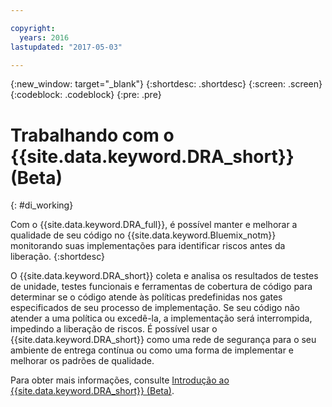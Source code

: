 ```yaml
---

copyright:
  years: 2016
lastupdated: "2017-05-03"

---
```


{:new_window: target="_blank"}
{:shortdesc: .shortdesc}
{:screen: .screen}
{:codeblock: .codeblock}
{:pre: .pre}

# Trabalhando com o {{site.data.keyword.DRA_short}} (Beta)
{: #di_working}

Com o {{site.data.keyword.DRA_full}}, é possível manter e melhorar a qualidade de seu código no {{site.data.keyword.Bluemix_notm}} monitorando suas implementações para identificar riscos antes da liberação.
{:shortdesc}

O {{site.data.keyword.DRA_short}} coleta e analisa os resultados de testes de unidade, testes funcionais e ferramentas de cobertura de código para determinar se o código atende às políticas predefinidas nos gates especificados de seu processo de implementação. Se seu código não atender a uma política ou excedê-la, a implementação será
interrompida, impedindo a liberação de riscos. É possível usar o {{site.data.keyword.DRA_short}} como uma rede de segurança para o seu ambiente de entrega contínua ou como uma forma de implementar e melhorar os padrões de qualidade. 

Para obter mais informações, consulte
[Introdução ao {{site.data.keyword.DRA_short}} (Beta)](/docs/services/DevOpsInsights/index.html).
